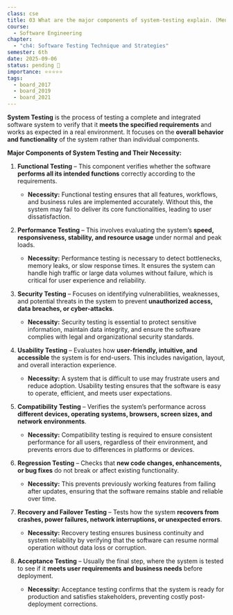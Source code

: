 ```yaml
---
class: cse
title: 03 What are the major components of system-testing explain. (Mention their necessity)
course:
  - Software Engineering
chapter:
  - "ch4: Software Testing Technique and Strategies"
semester: 6th
date: 2025-09-06
status: pending 🛑
importance: ⭐⭐⭐⭐⭐
tags:
  - board_2017
  - board_2019
  - board_2021
---
```


**System Testing** is the process of testing a complete and integrated software system to verify that it **meets the specified requirements** and works as expected in a real environment. It focuses on the **overall behavior and functionality** of the system rather than individual components.

**Major Components of System Testing and Their Necessity:**

1. **Functional Testing** – This component verifies whether the software **performs all its intended functions** correctly according to the requirements.
    
    - **Necessity:** Functional testing ensures that all features, workflows, and business rules are implemented accurately. Without this, the system may fail to deliver its core functionalities, leading to user dissatisfaction.
        
2. **Performance Testing** – This involves evaluating the system’s **speed, responsiveness, stability, and resource usage** under normal and peak loads.
    
    - **Necessity:** Performance testing is necessary to detect bottlenecks, memory leaks, or slow response times. It ensures the system can handle high traffic or large data volumes without failure, which is critical for user experience and reliability.
        
3. **Security Testing** – Focuses on identifying vulnerabilities, weaknesses, and potential threats in the system to prevent **unauthorized access, data breaches, or cyber-attacks**.
    
    - **Necessity:** Security testing is essential to protect sensitive information, maintain data integrity, and ensure the software complies with legal and organizational security standards.
        
4. **Usability Testing** – Evaluates how **user-friendly, intuitive, and accessible** the system is for end-users. This includes navigation, layout, and overall interaction experience.
    
    - **Necessity:** A system that is difficult to use may frustrate users and reduce adoption. Usability testing ensures that the software is easy to operate, efficient, and meets user expectations.
        
5. **Compatibility Testing** – Verifies the system’s performance across **different devices, operating systems, browsers, screen sizes, and network environments**.
    
    - **Necessity:** Compatibility testing is required to ensure consistent performance for all users, regardless of their environment, and prevents errors due to differences in platforms or devices.
        
6. **Regression Testing** – Checks that **new code changes, enhancements, or bug fixes** do not break or affect existing functionality.
    
    - **Necessity:** This prevents previously working features from failing after updates, ensuring that the software remains stable and reliable over time.
        
7. **Recovery and Failover Testing** – Tests how the system **recovers from crashes, power failures, network interruptions, or unexpected errors**.
    
    - **Necessity:** Recovery testing ensures business continuity and system reliability by verifying that the software can resume normal operation without data loss or corruption.
        
8. **Acceptance Testing** – Usually the final step, where the system is tested to see if it **meets user requirements and business needs** before deployment.
    
    - **Necessity:** Acceptance testing confirms that the system is ready for production and satisfies stakeholders, preventing costly post-deployment corrections.
